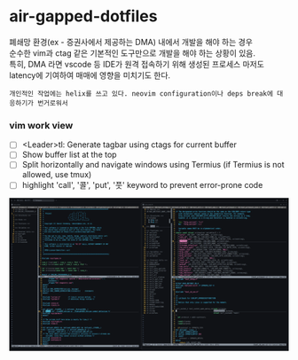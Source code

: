 # air-gapped-dotfiles

폐쇄망 환경(ex - 증권사에서 제공하는 DMA) 내에서 개발을 해야 하는 경우  
순수한 vim과 ctag 같은 기본적인 도구만으로 개발을 해야 하는 상황이 있음.  
특히, DMA 라면 vscode 등 IDE가 원격 접속하기 위해 생성된 프로세스 마저도
latency에 기여하여 매매에 영향을 미치기도 한다.

```text
개인적인 작업에는 helix를 쓰고 있다. neovim configuration이나 deps break에 대응하기가 번거로워서  
```

### vim work view

 - [ ] \<Leader\>tl: Generate tagbar using ctags for current buffer
 - [ ] Show buffer list at the top
 - [ ] Split horizontally and navigate windows using Termius (if Termius is not allowed, use tmux)
 - [ ] highlight 'call', '콜', 'put', '풋' keyword to prevent error-prone code  

<img src="./work_view.png" alt="work view" />
